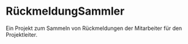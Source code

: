 # RückmeldungSammler
Ein Projekt zum Sammeln von Rückmeldungen der Mitarbeiter für den Projektleiter.